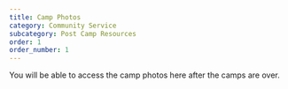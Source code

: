 ```yaml
---
title: Camp Photos
category: Community Service
subcategory: Post Camp Resources
order: 1
order_number: 1
---
```


You will be able to access the camp photos here after the camps are over.

&nbsp;
